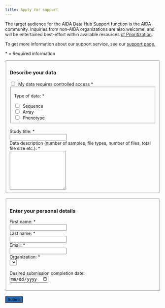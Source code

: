 ```yaml
---
title: Apply for support
---
```


The target audience for the AIDA Data Hub Support function is the AIDA community. Inquiries from non-AIDA organizations are also welcome, and will be entertained best-effort within available resources [cf Prioritization](https://datahub.aida.scilifelab.se/support/#prioritization).

To get more information about our support service, see our [support page.](https://datahub.aida.scilifelab.se/support/)

\* = Required information

<div id="form-div" class="form-wrapper">
    <form id="submissionForm">
      <fieldset>
        <h3>Describe your data</h3>
        <div>
          <input type="checkbox" id="controlledAccess" name="controlledAccess" value="controlledAccess" class="form-check-input" autocomplete="off" >
          <!-- This box needs to be checked by the user, but the value is not stored in redmine -->
          <label for="controlledAccess" class="form-check-label">&nbsp;My data requires controlled access *</label>
        </div>
        <fieldset class="form-group">
          <p class="form-label">Type of data: *</p>
          <div>
            <input type="checkbox" id="sequence" name="submissionType" value="sequence" class="submissionType form-check-input"/>
            <label for="sequence">&nbsp;Sequence</label>
          </div>
          <div>
            <input type="checkbox" id="array" name="submissionType" value="array" class="submissionType form-check-input"/>
            <label for="array">&nbsp;Array</label>
          </div>
          <div>
            <input type="checkbox" id="phenotype" name="submissionType" value="phenotype" class="submissionType form-check-input"/>
            <label for="phenotype">&nbsp;Phenotype</label>
          </div>
        </fieldset>
        <br>
        <label for="title" class="form-label">Study title: *</label><br>
        <input type="text" id="title" name="title" class="form-control" required/><br>    
        <label for="description" class="form-label">Data description (number of samples, file types, number of files, total file size etc.): *</label><br>
        <textarea id="description" name="description" rows="8" class="form-control" required ></textarea>
      </fieldset>
      <br>
      <fieldset>
        <h3>Enter your personal details</h3>
        <label for="fname" class="form-label">First name: *</label><br>
        <input type="text" id="fname" name="fname" class="form-control" required/><br>
        <label for="lname" class="form-label">Last name: *</label><br>
        <input type="text" id="lname" name="lname" class="form-control" required/><br>
        <label for="email" class="form-label">Email: *</label><br>
        <input type="email" id="email" name="email" class="form-control" required/><br>
        <label for="institution" class="form-label">Organization: *</label><br>
          <select name="institution" id="institution" autocomplete="on" required>
          </select>
        <br>
        <br>
      <label>Desired submission completion date:&nbsp;</label><br>
      <input type="date" id="completionDate" name="completionDate"/><br><br>
      </fieldset>
      <div class="form-group">
      <div class="form-group">
      <br>
      <input type="button" value="Submit" class="btn btn-primary" onclick="validateForm()" style="color: black; background-color: #1e6bb8;">
      </div>
      <dialog id="dialogBox">
      <form method="dialog">
        <p>
          <div id="dialogMsg"></div>
        </p>
        <div>
          <button type="button" id="closeModal">Close</button>
        </div>
      </form>
    </dialog>
    </div>  
    <script>
      const ProjectId = "aida-data-hub-support";
      const TrackerId = 10; // Data Submission Request tracker
      const SKULD = "https://nbis.se";
      // the values below are from the Redmine Organization field
      // see redmine_url/custom_fields.json
      const organizations= [
        "UU",
        "GU",
        "HIS",
        "KI",
        "KTH",
        "LiU",
        "LU",
        "NRM",
        "ORU",
        "SciLifeLab",
        "SH",
        "SLU",
        "SNIC",
        "SU",
        "UmU",
        "LNU",
        "SH",
        "BILS",
        "Other"
      ];   
       const institutionList = document.getElementById("institution");
       organizations.forEach(function(org) {
            const optionElement = document.createElement("option");
            optionElement.value = org;
            optionElement.text = org;
            institutionList.appendChild(optionElement);
       });   
      // make sure the completion date is larger than today
      const completionDate = document.getElementById("completionDate");
      const minDate = new Date().toISOString().split('T')[0];
      completionDate.min = minDate;   
      /** manually trigger form validation (for usage with recaptcha) */
      function validateForm() {
        // mark submission type checkboxes as required when none of them is selected, to
        // trigger built-in form validation errors
        const requiredCheckboxes = document.querySelectorAll('[name="submissionType"]');
        const checkedCheckboxes = document.querySelectorAll('[name="submissionType"]:checked');
        if (checkedCheckboxes.length) {
          requiredCheckboxes.forEach((b) => b.removeAttribute('required'));
        } else {
          requiredCheckboxes.forEach((b) => b.setAttribute('required', 'required'));
        }
        const form = document.getElementById("submissionForm");
        if (!form.checkValidity()) {
          form.reportValidity();
          return false;
        } else {
          onSubmit(); // This line triggers the form submission if it's valid
          return true; // Always return true so that the form can proceed with submission
        }
      };
      /** create readmine issue and send it together with captcha token */
      async function onSubmit() {
        const fname = document.getElementById("fname").value;
        const lname = document.getElementById("lname").value;
        const email = document.getElementById("email").value;
        const issue = {
          project_id: ProjectId,
          tracker_id: TrackerId,
          subject: document.getElementById("title").value,
          description: document.getElementById("description").value,
          due_date: document.getElementById("completionDate").value,
          // ids from the redmine db
          custom_fields: [
            { id: 13, name: "Name", value: `${fname} ${lname}` },
            {
              id: 18,
              name: "PI-email",
              value: email,
            },
            {
              id: 6,
              name: "Organization",
              value: document.getElementById("institution").value,
            },
            {
              id: 25,
              name: "Type of data",
              value: document.querySelector(".submissionType:checked").value,
            },
          ],
        };    
        try {
        response = await fetch(`${SKULD}/proxy/issues.json`, {
          method: "POST",
          credentials: 'include',
          headers: {
            "Content-Type": "application/json",
          },
          body: JSON.stringify({ issue: issue }),
        });
        } catch (error) {
          showUserMessage('An error occurred. Please try again.');
          return
        }
        if (!response.ok) {
          console.log('Redmine problem', response);
          showUserMessage('An error occurred. Please try again.');
        } else {
          const jsondata = await response.json()
          const issueId = jsondata["issue"]["id"]
          await setupWatcher(email, issueId);
          showUserMessage('Submission request successfully sent. Your issue number is '+ issueId);
          const form = document.getElementById("submissionForm");
          form.reset();
          }
      }
      /** send watcher request to redmine. Ignore failures. */
      async function setupWatcher(email, issueId){
          // set up user's email as watcher
          const watchersURL = `${SKULD}/proxy/watchers.json?issue=${issueId}`;
          const body = JSON.stringify({ watcher: { mails: email } });
          const options = {
            headers: {
              "Content-Type": "application/json",
            },
            body: body,
            method: "POST",
            credentials: 'include',
          };
          try {
            const responseW = await fetch(watchersURL, options);
          if (!responseW.ok) {
            console.log('Redmine problem, no watcher added');
          }
          } catch (error) {
            console.log('Redmine problem, no watcher added');
          }
      }   
      /** show user message */
      function showUserMessage(msg) {
        const dialog = document.getElementById("dialogBox");
        const msgarea = document.getElementById("dialogMsg");
        msgarea.innerHTML = msg;
        dialog.showModal();
        const closeButton = document.getElementById("closeModal");
        closeButton.addEventListener("click", () => {
           dialog.close();
       });
      }   
    </script>
